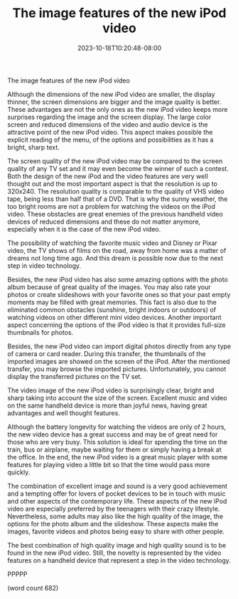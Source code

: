 ﻿---
title: "The image features of the new iPod video"
date: 2023-10-18T10:20:48-08:00
description: "Ipod-Video Tips for Web Success"
featured_image: "/images/Ipod-Video.jpg"
tags: ["Ipod Video"]
---

The image features of the new iPod video
      
      
Although the dimensions of the new iPod video are smaller, the display thinner, the screen dimensions are bigger and the image quality is better. These advantages are not the only ones as the new iPod video keeps more surprises regarding the image and the screen display. 
      The large color screen and reduced dimensions of the video and audio device is the attractive point of the new iPod video. This aspect makes possible the explicit reading of the menu, of the options and possibilities as it has a bright, sharp text.
      
The screen quality of the new iPod video may be compared to the screen quality of any TV set and it may even become the winner of such a contest. Both the design of the new iPod and the video features are very well thought out and the most important aspect is that the resolution is up to 320x240. The resolution quality is comparable to the quality of VHS video tape, being less than half that of a DVD. That is why the sunny weather, the too bright rooms are not a problem for watching the videos on the iPod video. These obstacles are great enemies of the previous handheld video devices of reduced dimensions and these do not matter anymore, especially when it is the case of the new iPod video.
      
The possibility of watching the favorite music video and Disney or Pixar video, the TV shows of films on the road, away from home was a matter of dreams not long time ago. And this dream is possible now due to the next step in video technology. 
      
Besides, the new iPod video has also some amazing options with the photo album because of great quality of the images. You may also rate your photos or create slideshows with your favorite ones so that your past empty moments may be filled with great memories. This fact is also due to the eliminated common obstacles (sunshine, bright indoors or outdoors) of watching videos on other different mini video devices. Another important aspect concerning the options of the iPod video is that it provides full-size thumbnails for photos.
      
Besides, the new iPod video can import digital photos directly from any type of camera or card reader. During this transfer, the thumbnails of the imported images are showed on the screen of the iPod. After the mentioned transfer, you may browse the imported pictures. Unfortunately, you cannot display the transferred pictures on the TV set.
      
The video image of the new iPod video is surprisingly clear, bright and sharp taking into account the size of the screen. Excellent music and video on the same handheld device is more than joyful news, having great advantages and well thought features. 
      
Although the battery longevity for watching the videos are only of 2 hours, the new video device has a great success and may be of great need for those who are very busy. This solution is ideal for spending the time on the train, bus or airplane, maybe waiting for them or simply having a break at the office. In the end, the new iPod video is a great music player with some features for playing video a little bit so that the time would pass more quickly.  
      
The combination of excellent image and sound is a very good achievement and a tempting offer for lovers of pocket devices to be in touch with music and other aspects of the contemporary life. These aspects of the new iPod video are especially preferred by the teenagers with their crazy lifestyle. Nevertheless, some adults may also like the high quality of the image, the options for the photo album and the slideshow. These aspects make the images, favorite videos and photos being easy to share with other people.
      
The best combination of high quality image and high quality sound is to be found in the new iPod video. Still, the novelty is represented by the video features on a handheld device that represent a step in the video technology.

PPPPP

(word count 682)

